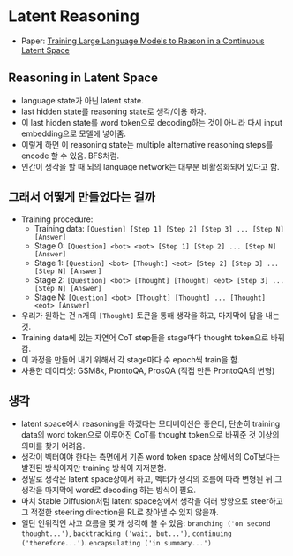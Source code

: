 # Latent Reasoning

- Paper: [Training Large Language Models to Reason in a Continuous Latent Space](https://arxiv.org/pdf/2412.06769)

## Reasoning in Latent Space

- language state가 아닌 latent state.
- last hidden state를 reasoning state로 생각/이용 하자.
- 이 last hidden state를 word token으로 decoding하는 것이 아니라 다시 input embedding으로 모델에 넣어줌.
- 이렇게 하면 이 reasoning state는 multiple alternative reasoning steps를 encode 할 수 있음. BFS처럼.
- 인간이 생각을 할 때 뇌의 language network는 대부분 비활성화되어 있다고 함.

## 그래서 어떻게 만들었다는 걸까
- Training procedure:
  - Training data: `[Question] [Step 1] [Step 2] [Step 3] ... [Step N] [Answer]`
  - Stage 0: `[Question] <bot> <eot> [Step 1] [Step 2] ... [Step N] [Answer]`
  - Stage 1: `[Question] <bot> [Thought] <eot> [Step 2] [Step 3] ... [Step N] [Answer]`
  - Stage 2: `[Question] <bot> [Thought] [Thought] <eot> [Step 3] ... [Step N] [Answer]`
  - Stage N: `[Question] <bot> [Thought] [Thought] ... [Thought] <eot> [Answer]`
- 우리가 원하는 건 n개의 `[Thought]` 토큰을 통해 생각을 하고, 마지막에 답을 내는 것.
- Training data에 있는 자연어 CoT step들을 stage마다 thought token으로 바꿔감.
- 이 과정을 만들어 내기 위해서 각 stage마다 수 epoch씩 train을 함.
- 사용한 데이터셋: GSM8k, ProntoQA, ProsQA (직접 만든 ProntoQA의 변형)

## 생각
- latent space에서 reasoning을 하겠다는 모티베이션은 좋은데, 단순히 training data의 word token으로 이루어진 CoT를 thought token으로 바꿔준 것 이상의 의미를 찾기 어려움.
- 생각이 벡터여야 한다는 측면에서 기존 word token space 상에서의 CoT보다는 발전된 방식이지만 training 방식이 지저분함.
- 정말로 생각은 latent space상에서 하고, 벡터가 생각의 흐름에 따라 변형된 뒤 그 생각을 마지막에 word로 decoding 하는 방식이 필요.
- 마치 Stable Diffusion처럼 latent space상에서 생각을 여러 방향으로 steer하고 그 적절한 steering direction을 RL로 찾아낼 수 있지 않을까.
- 일단 인위적인 사고 흐름을 몇 개 생각해 볼 수 있음: `branching ('on second thought...')`, `backtracking ('wait, but...')`, `continuing ('therefore...')`. `encapsulating ('in summary...')`
